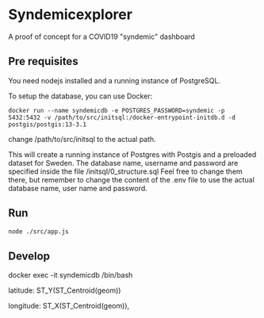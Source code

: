 # Syndemicexplorer
A proof of concept for a COVID19 "syndemic" dashboard

## Pre requisites

You need nodejs installed and a running instance of PostgreSQL.

To setup the database, you can use Docker:

```
docker run --name syndemicdb -e POSTGRES_PASSWORD=syndemic -p 5432:5432 -v /path/to/src/initsql:/docker-entrypoint-initdb.d -d postgis/postgis:13-3.1
```
change /path/to/src/initsql to the actual path.

This will create a running instance of Postgres with Postgis and a preloaded dataset for Sweden.
The database name, username and password are specified inside the file /initsql/0_structure.sql
Feel free to change them there, but remember to change the content of the .env file to use the actual database name, user name and password.

## Run

```sh
node ./src/app.js 
``` 

## Develop


docker exec -it syndemicdb /bin/bash


latitude: ST_Y(ST_Centroid(geom))

longitude: ST_X(ST_Centroid(geom)),

